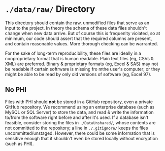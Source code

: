`./data/raw/` Directory
=========

This directory should contain the raw, unmodified files that serve as an input to the project.  In theory the schema of these data files shouldn't change when new data arrive.  But of course this is frequenlty violated, so at minimum, our code should assert that the required columns are present, and contain reasonable values.  More thorough checking can be warranted.

For the sake of long-term reproducibility, these files are ideally in a nonproprietary format that is human readable.  Plain text files (eg, CSVs & XML) are preferred. Binary & proprietary formats (eg, Excel & SAS) may not be readable if certain softrware is missing fro mthe user's computer; or they might be able to be read by only old versions of software (eg, Excel 97).

## No PHI
Files with PHI should **not** be stored in a GitHub repository, even a private GitHub repository.  We recommend using an enterprise database (such as MySQL or SQL Server) to store the data, and read & write the information to/from the software right before and after it's used. If a database isn't feasible, consider storing the files in `./DataUnshared/`, whose contents are not committed to the repository; a line in `./.gitignore/` keeps the files uncommitted/unstaged.  However, there could be some information that is sensitive enough that it shouldn't even be stored locally without encryption (such as PHI).
